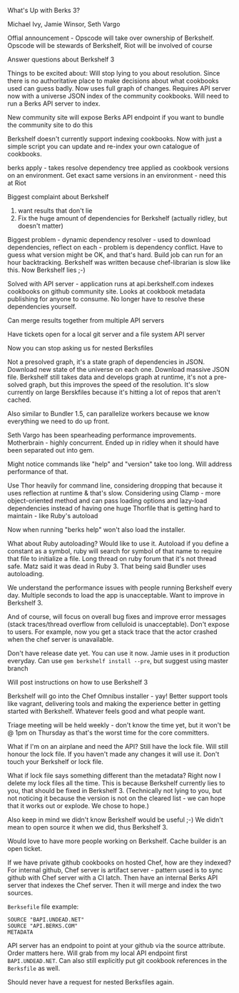 What's Up with Berks 3?

Michael Ivy, Jamie Winsor, Seth Vargo

Offial announcement - Opscode will take over ownership of Berkshelf.  Opscode will be stewards of Berkshelf, Riot will be involved of course

Answer questions about Berkshelf 3

Things to be excited about:
Will stop lying to you about resolution.  Since there is no authoritative place to make decisions about what cookbooks used can guess badly.  Now uses full graph of changes.  Requires API server now with a universe JSON index of the community cookbooks.  Will need to run a Berks API server to index.

New community site will expose Berks API endpoint if you want to bundle the community site to do this

Berkshelf doesn't currently support indexing cookbooks.  Now with just a simple script you can update and re-index your own catalogue of cookbooks.

berks apply - takes resolve dependency tree applied as cookbook versions on an environment.  Get exact same versions in an environment - need this at Riot

Biggest complaint about Berkshelf
1) want results that don't lie
2) Fix the huge amount of dependencies for Berkshelf (actually ridley, but doesn't matter)

Biggest problem - dynamic dependency resolver - used to download dependencies, reflect on each - problem is dependency conflict.  Have to guess what version might be OK, and that's hard.  Build job can run for an hour backtracking.  Berkshelf was written because chef-librarian is slow like this.  Now Berkshelf lies ;-)

Solved with API server - application runs at api.berkshelf.com indexes cookbooks on github community site.  Looks at cookbook metadata publishing for anyone to consume.  No longer have to resolve these dependencies yourself.

Can merge results together from multiple API servers

Have tickets open for a local git server and a file system API server

Now you can stop asking us for nested Berksfiles

Not a presolved graph, it's a state graph of dependencies in JSON.  Download new state of the universe on each one.  Download massive JSON file.  Berkshelf still takes data and develops graph at runtime, it's not a pre-solved graph, but this improves the speed of the resolution.  It's slow currently on large Berskfiles because it's hitting a lot of repos that aren't cached.

Also similar to Bundler 1.5, can parallelize workers because we know everything we need to do up front.

Seth Vargo has been spearheading performance improvements.  Motherbrain - highly concurrent.  Ended up in ridley when it should have been separated out into gem.

Might notice commands like "help" and "version" take too long.  Will address performance of that.

Use Thor heavily for command line, considering dropping that because it uses reflection at runtime & that's slow.  Considering using Clamp - more object-oriented method and can pass loading options and lazy-load dependencies instead of having one huge Thorfile that is getting hard to maintain - like Ruby's autoload

Now when running "berks help" won't also load the installer.

What about Ruby autoloading?  Would like to use it.  Autoload if you define a constant as a symbol, ruby will search for symbol of that name to require that file to initialize a file.  Long thread on ruby forum that it's not thread safe.  Matz said it was dead in Ruby 3.  That being said Bundler uses autoloading.

We understand the performance issues with people running Berkshelf every day.  Multiple seconds to load the app is unacceptable.  Want to improve in Berkshelf 3.

And of course, will focus on overall bug fixes and improve error messages (stack traces/thread overflow from celluloid is unacceptable).  Don't expose to users.  For example, now you get a stack trace that the actor crashed when the chef server is unavailable.

Don't have release date yet.  You can use it now.  Jamie uses in it production everyday.
Can use `gem berkshelf install --pre`, but suggest using master branch

Will post instructions on how to use Berkshelf 3

Berkshelf will go into the Chef Omnibus installer - yay!  Better support tools like vagrant, delivering tools and making the experience better in getting started with Berkshelf.  Whatever feels good and what people want.

Triage meeting will be held weekly - don't know the time yet, but it won't be @ 1pm on Thursday as that's the worst time for the core committers.

What if I'm on an airplane and need the API?  Still have the lock file.  Will still honour the lock file.  If you haven't made any changes it will use it.  Don't touch your Berkshelf or lock file.

What if lock file says something different than the metadata?  Right now I delete my lock files all the time.  This is because Berkshelf currently lies to you, that should be fixed in Berkshelf 3.  (Technically not lying to you, but not noticing it because the version is not on the cleared list - we can hope that it works out or explode.  We chose to hope.)

Also keep in mind we didn't know Berkshelf would be useful ;-)  We didn't mean to open source it when we did, thus Berkshelf 3.

Would love to have more people working on Berkshelf.  Cache builder is an open ticket.

If we have private github cookbooks on hosted Chef, how are they indexed?  For internal github, Chef server is artifact server - pattern used is to sync github with Chef server with a CI latch.  Then have an internal Berks API server that indexes the Chef server.  Then it will merge and index the two sources.

`Berksefile` file example:

    SOURCE "BAPI.UNDEAD.NET"
    SOURCE "API.BERKS.COM"
    METADATA

API server has an endpoint to point at your github via the source attribute.  Order matters here.  Will grab from my local API endpoint first `BAPI.UNDEAD.NET`.  Can also still explicitly put git cookbook references in the `Berksfile` as well.

Should never have a request for nested Berksfiles again.